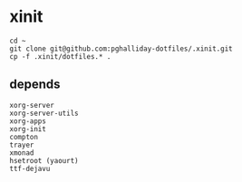 # xinit

```
cd ~
git clone git@github.com:pghalliday-dotfiles/.xinit.git
cp -f .xinit/dotfiles.* .
```

## depends

```
xorg-server
xorg-server-utils
xorg-apps
xorg-init
compton
trayer
xmonad
hsetroot (yaourt)
ttf-dejavu
```
